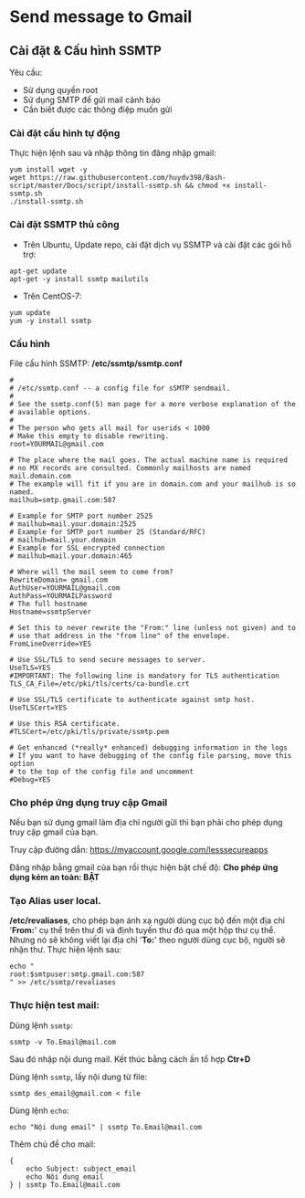 # Send message to Gmail

## Cài đặt & Cấu hình SSMTP 
Yêu cầu:
* Sử dụng quyền root
* Sử dụng SMTP để gửi mail cảnh báo
* Cần biết được các thông điệp muốn gửi
### Cài đặt cấu hình tự động
Thực hiện lệnh sau và nhập thông tin đăng nhập gmail:
```
yum install wget -y
wget https://raw.githubusercontent.com/huydv398/Bash-script/master/Docs/script/install-ssmtp.sh && chmod +x install-ssmtp.sh 
./install-ssmtp.sh
```
### Cài đặt SSMTP thủ công
* Trên Ubuntu, Update repo, cài đặt dịch vụ SSMTP và cài đặt các gói hỗ trợ:
```
apt-get update
apt-get -y install ssmtp mailutils
```
* Trên CentOS-7:
```
yum update
yum -y install ssmtp
```
### Cấu hình 
File cấu hình SSMTP: **/etc/ssmtp/ssmtp.conf**

```
#
# /etc/ssmtp.conf -- a config file for sSMTP sendmail.
#
# See the ssmtp.conf(5) man page for a more verbose explanation of the
# available options.
#
# The person who gets all mail for userids < 1000
# Make this empty to disable rewriting.
root=YOURMAIL@gmail.com

# The place where the mail goes. The actual machine name is required
# no MX records are consulted. Commonly mailhosts are named mail.domain.com
# The example will fit if you are in domain.com and your mailhub is so named.
mailhub=smtp.gmail.com:587

# Example for SMTP port number 2525
# mailhub=mail.your.domain:2525
# Example for SMTP port number 25 (Standard/RFC)
# mailhub=mail.your.domain        
# Example for SSL encrypted connection
# mailhub=mail.your.domain:465

# Where will the mail seem to come from?
RewriteDomain= gmail.com
AuthUser=YOURMAIL@gmail.com
AuthPass=YOURMAILPassword
# The full hostname
Hostname=ssmtpServer

# Set this to never rewrite the "From:" line (unless not given) and to
# use that address in the "from line" of the envelope.
FromLineOverride=YES

# Use SSL/TLS to send secure messages to server.
UseTLS=YES
#IMPORTANT: The following line is mandatory for TLS authentication
TLS_CA_File=/etc/pki/tls/certs/ca-bundle.crt

# Use SSL/TLS certificate to authenticate against smtp host.
UseTLSCert=YES

# Use this RSA certificate.
#TLSCert=/etc/pki/tls/private/ssmtp.pem

# Get enhanced (*really* enhanced) debugging information in the logs
# If you want to have debugging of the config file parsing, move this option
# to the top of the config file and uncomment
#Debug=YES
```
### Cho phép ứng dụng truy cập Gmail
Nếu bạn sử dụng gmail làm địa chỉ người gửi thì bạn phải cho phép dụng truy cập gmail của bạn.

Truy cập đường dẫn: https://myaccount.google.com/lesssecureapps

Đăng nhập bằng gmail của bạn rồi thực hiện bật chế độ: **Cho phép ứng dụng kém an toàn: BẬT**
### Tạo Alias user local.
**/etc/revaliases**, cho phép bạn ánh xạ người dùng cục bộ đến một địa chỉ '**From:**' cụ thể trên thư đi và định tuyến thư đó qua một hộp thư cụ thể. Nhưng nó sẽ không viết lại địa chỉ '**To:**' theo người dùng cục bộ, người sẽ nhận thư.
Thực hiện lệnh sau:
```
echo " 
root:$smtpuser:smtp.gmail.com:587
" >> /etc/ssmtp/revaliases
```

### Thực hiện test mail:
Dùng lệnh `ssmtp`:
```
ssmtp -v To.Email@mail.com
```
Sau đó nhập nội dung mail. Kết thúc bằng cách ấn tổ hợp **Ctr+D**

Dùng lệnh `ssmtp`, lấy nội dung từ file:
```
ssmtp des_email@gmail.com < file
```
Dùng lệnh `echo`:
```
echo "Nội dung email" | ssmtp To.Email@mail.com
```
Thêm chủ đề cho mail:
```
{
    echo Subject: subject_email
    echo Nội dung email
} | ssmtp To.Email@mail.com
```

